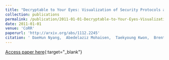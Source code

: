 ```yaml
---
title: "Decryptable to Your Eyes: Visualization of Security Protocols at the User Interface"
collection: publications
permalink: /publication/2011-01-01-Decryptable-to-Your-Eyes-Visualization-of-Security-Protocols-at-the-User-Interface
date: 2011-01-01
venue: 'CoRR'
paperurl: 'http://arxiv.org/abs/1112.2245'
citation: ' DaeHun Nyang,  Abedelaziz Mohaisen,  Taekyoung Kwon,  Brent Kang,  Angelos Stavrou, &quot;Decryptable to Your Eyes: Visualization of Security Protocols at the User Interface.&quot; CoRR, 2011.'
---
```

[Access paper here](http://arxiv.org/abs/1112.2245){:target="_blank"}
